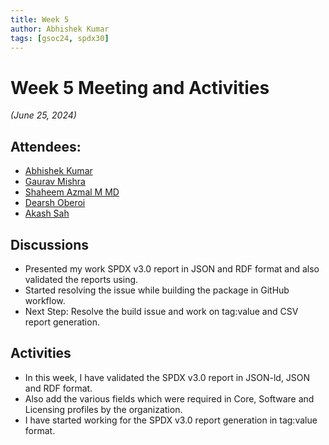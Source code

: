 ```yaml
---
title: Week 5
author: Abhishek Kumar
tags: [gsoc24, spdx30]
---
```

<!--
SPDX-License-Identifier: CC-BY-SA-4.0

SPDX-FileCopyrightText: 2024 Abhishek Kumar <akumar17871@gmail.com>
-->

# Week 5 Meeting and Activities

_(June 25, 2024)_

## Attendees:

* [Abhishek Kumar](https://github.com/abhi-kumar17871)
* [Gaurav Mishra](https://github.com/GMishx)
* [Shaheem Azmal M MD](https://github.com/shaheemazmalmmd)
* [Dearsh Oberoi](https://github.com/deo002)
* [Akash Sah](https://github.com/Akashsah2003)

## Discussions

* Presented my work SPDX v3.0 report in JSON and RDF format and also validated the reports using.
* Started resolving the issue while building the package in GitHub workflow.
* Next Step: Resolve the build issue and work on tag:value and CSV report generation.

## Activities

* In this week, I have validated the SPDX v3.0 report in JSON-ld, JSON and RDF format.
* Also add the various fields which were required in Core, Software and Licensing profiles by the organization.
* I have started working for the SPDX v3.0 report generation in tag:value format.


